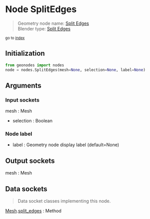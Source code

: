 
# Node SplitEdges

> Geometry node name: [Split Edges](https://docs.blender.org/manual/en/latest/modeling/geometry_nodes/material/split_edges.html)<br>
  Blender type: [Split Edges](https://docs.blender.org/api/current/bpy.types.GeometryNodeSplitEdges.html)
  
<sub>go to [index](/docs/index.md)</sub>

## Initialization

```python
from geonodes import nodes
node = nodes.SplitEdges(mesh=None, selection=None, label=None)
```



## Arguments


### Input sockets

mesh : Mesh
- selection : Boolean

### Node label

- label : Geometry node display label (default=None)

## Output sockets

mesh : Mesh

## Data sockets

> Data socket classes implementing this node.
  
[Mesh](/docs/sockets/Mesh.md).[split_edges](/docs/sockets/Mesh.md#split_edges) : Method

